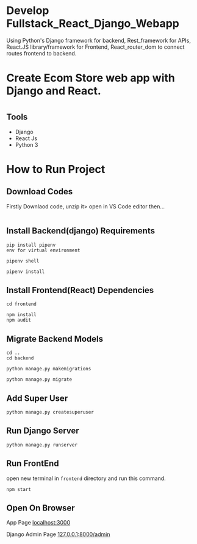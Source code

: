 # Develop Fullstack_React_Django_Webapp
Using Python's Django framework for backend, Rest_framework for APIs, React.JS library/framework for Frontend, React_router_dom to connect routes frontend to backend.

# Create Ecom Store web app with Django and React.

#

## Tools

- Django 
- React Js
- Python 3

# How to Run Project

## Download Codes

Firstly Downlaod code, unzip it> open in VS Code editor then...
```
```

## Install Backend(django) Requirements

```
pip install pipenv
env for virtual environment
```

```
pipenv shell
```

```
pipenv install
```

## Install Frontend(React) Dependencies

```
cd frontend
```

```
npm install
npm audit
```

## Migrate Backend Models

```
cd ..
cd backend
```

```
python manage.py makemigrations
```

```
python manage.py migrate
```

## Add Super User

```
python manage.py createsuperuser
```

## Run Django Server

```
python manage.py runserver
```

## Run FrontEnd

open new terminal in `frontend` directory and run this command.

```
npm start
```

## Open On Browser

App Page
[localhost:3000](http://localhost:3000/)

Django Admin Page
[127.0.0.1:8000/admin](http://127.0.0.1:8000/admin)

